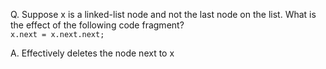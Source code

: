Q. Suppose x is a linked-list node and not the last node on the list. What is the effect
of the following code fragment?\
`x.next = x.next.next;`

A. Effectively deletes the node next to x